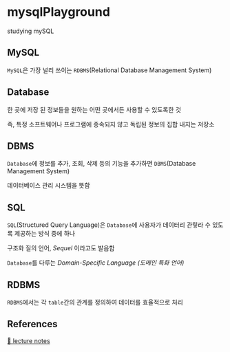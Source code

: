 # mysqlPlayground

studying mySQL

## MySQL

`MySQL`은 가장 널리 쓰이는 `RDBMS`(Relational Database Management System)

## Database

한 곳에 저장 된 정보들을 원하는 어떤 곳에서든 사용할 수 있도록한 것

즉, 특정 소프트웨어나 프로그램에 종속되지 않고 독립된 정보의 집합 내지는 저장소

## DBMS

`Database`에 정보를 추가, 조회, 삭제 등의 기능을 추가하면 `DBMS`(Database Management System)

데이터베이스 관리 시스템을 뜻함

## SQL

`SQL`(Structured Query Language)은 `Database`에 사용자가 데이터리 관맇라 수 있도록 제공하는 방식 중에 하나

구조화 질의 언어, _Sequel_ 이라고도 발음함

`Database`를 다루는 _Domain-Specific Language (도메인 특화 언어)_

## RDBMS

`RDBMS`에서는 각 `table`간의 관계를 정의하여 데이터를 효율적으로 처리

## References

[🔗 lecture notes](https://www.yalco.kr/lectures/sql/)
